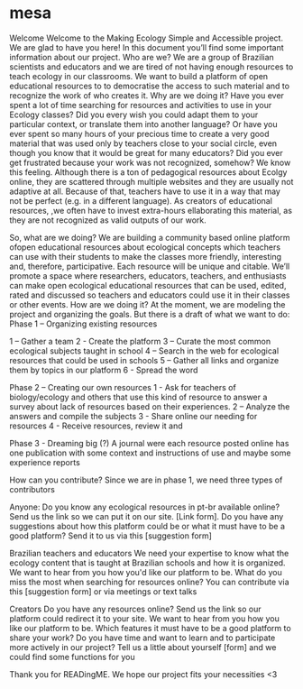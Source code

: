 # mesa
Welcome
Welcome to the Making Ecology Simple and Accessible project. We are glad to have you here!
In this document you’ll find some important information about our project.
Who are we?
We are a group of Brazilian scientists and educators and we are tired of not having enough resources to teach ecology in our classrooms. We want to build a platform of open educational resources to to democratise the access to such material and to recognize the work of who creates it.
Why are we doing it?
Have you ever spent a lot of time searching for resources and activities to use in your Ecology classes? Did you every wish you could adapt them to your particular context, or translate them into another language? 
Or have you ever spent so many hours of your precious time to create a very good material that was used only by teachers close to your social circle, even though you know that it would be great for many educators? Did you ever get frustrated because your work was not recognized, somehow? 
We know this feeling. Although there is a ton of pedagogical resources about Ecolgy online, they are scattered through multiple websites and they are usually not adaptive at all. Because of that, teachers have to use it in a way that may not be perfect (e.g. in a different language). As creators of educational resources, ,we often have to invest extra-hours ellaborating this material, as they are not recognized as valid outputs of our work. 

So, what are we doing?
We are building a community based online platform ofopen educational resources about ecological concepts which teachers can use with their students to make the classes more friendly, interesting and, therefore, participative. Each resource will be unique and citable. We’ll promote a space where researchers, educators, teachers, and enthusiasts can make open ecological educational resources that can be used, edited, rated and discussed so teachers and educators could use it in their classes or other events.
How are we doing it?
At the moment, we are modeling the project and organizing the goals. But there is a draft of what we want to do:
Phase 1 – Organizing existing resources

1 – Gather a team
2 - Create the platform
3 – Curate the most common ecological subjects taught in school
4 – Search in the web for ecological resources that could be used in schools
5 – Gather all links and organize them by topics in our platform
6 - Spread the word
 
Phase 2 – Creating our own resources
1 - Ask for teachers of biology/ecology and others that use this kind of resource to answer a survey about lack of resources based on their experiences.
2 – Analyze the answers and compile the subjects
3 - Share online our needing for resources
4 - Receive resources, review it and 

Phase 3 - Dreaming big (?)
A journal were each resource posted online has one publication with some context and instructions of use and maybe some experience reports

How can you contribute?
Since we are in phase 1, we need three types of contributors

Anyone:
Do you know any ecological resources in pt-br available online? Send us the link so we can put it on our site. [Link form].
Do you have any suggestions about how this platform could be or what it must have to be a good platform? Send it to us via this [suggestion form]

Brazilian teachers and educators
We need your expertise to know what the ecology content that is taught at Brazilian schools and how it is organized.
We want to hear from you how you'd like our platform to be. What do you miss the most when searching for resources online?
You can contribute via this [suggestion form] or via meetings or text talks

Creators
Do you have any resources online? Send us the link so our platform could redirect it to your site. 
We want to hear from you how you like our platform to be. Which features it must have to be a good platform to share your work?
Do you have time and want to learn and to participate more actively in our project? Tell us a little about yourself [form] and we could find some functions for you


Thank you for READingME. We hope our project fits your necessities <3


